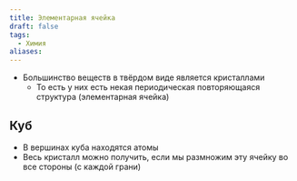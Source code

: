 ```yaml
---
title: Элементарная ячейка
draft: false
tags:
  - Химия
aliases:
---
```

- Большинство веществ в твёрдом виде является кристаллами
	- То есть у них есть некая периодическая повторяющаяся структура (элементарная ячейка)
## Куб
- В вершинах куба находятся атомы 
- Весь кристалл можно получить, если мы размножим эту ячейку во все стороны (с каждой грани)